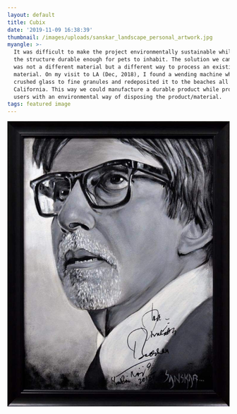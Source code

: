 ```yaml
---
layout: default
title: Cubix
date: '2019-11-09 16:38:39'
thumbnail: /images/uploads/sanskar_landscape_personal_artwork.jpg
myangle: >-
  It was difficult to make the project environmentally sustainable while making
  the structure durable enough for pets to inhabit. The solution we came across
  was not a different material but a different way to process an existing
  material. On my visit to LA (Dec, 2018), I found a wending machine which
  crushed glass to fine granules and redeposited it to the beaches all over
  California. This way we could manufacture a durable product while providing
  users with an environmental way of disposing the product/material.
tags: featured image
---
```

![Last Supper](/images/uploads/sanskar_amitabh_bachchan_portrait_personal-artwork.jpg "48*30 sq. inches Canvas ")
